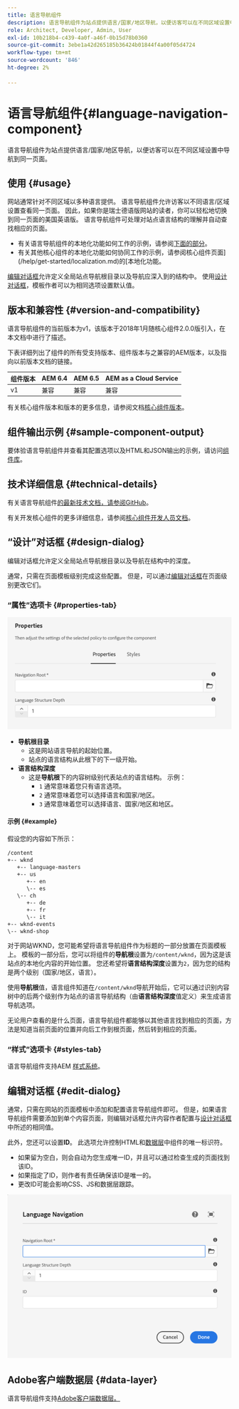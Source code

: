 ```yaml
---
title: 语言导航组件
description: 语言导航组件为站点提供语言/国家/地区导航，以便访客可以在不同区域设置中导航到同一页面。
role: Architect, Developer, Admin, User
exl-id: 10b218b4-c439-4a0f-a46f-0b15d78b0360
source-git-commit: 3ebe1a42d265185b36424b01844f4a00f05d4724
workflow-type: tm+mt
source-wordcount: '846'
ht-degree: 2%

---
```


# 语言导航组件{#language-navigation-component}

语言导航组件为站点提供语言/国家/地区导航，以便访客可以在不同区域设置中导航到同一页面。

## 使用 {#usage}

网站通常针对不同区域以多种语言提供。 语言导航组件允许访客以不同语言/区域设置查看同一页面。 因此，如果你是瑞士德语版网站的读者，你可以轻松地切换到同一页面的美国英语版。 语言导航组件可处理对站点语言结构的理解并自动查找相应的页面。

* 有关语言导航组件的本地化功能如何工作的示例，请参阅[下面的部分](#example)。
* 有关其他核心组件的本地化功能如何协同工作的示例，请参阅核心组件页面](/help/get-started/localization.md)的[本地化功能。

[编辑对话框](#edit-dialog)允许定义全局站点导航根目录以及导航应深入到的结构中。 使用[设计对话框](#design-dialog)，模板作者可以为相同选项设置默认值。

## 版本和兼容性 {#version-and-compatibility}

语言导航组件的当前版本为v1，该版本于2018年1月随核心组件2.0.0版引入，在本文档中进行了描述。

下表详细列出了组件的所有受支持版本、组件版本与之兼容的AEM版本，以及指向以前版本文档的链接。

| 组件版本 | AEM 6.4 | AEM 6.5 | AEM as a Cloud Service |
|--- |--- |--- |---|
| v1 | 兼容 | 兼容 | 兼容 |

有关核心组件版本和版本的更多信息，请参阅文档[核心组件版本](/help/versions.md)。

## 组件输出示例 {#sample-component-output}

要体验语言导航组件并查看其配置选项以及HTML和JSON输出的示例，请访问[组件库](https://adobe.com/go/aem_cmp_library_langnav)。

## 技术详细信息 {#technical-details}

有关语言导航组件[的最新技术文档，请参阅GitHub](https://adobe.com/go/aem_cmp_tech_langnav_v1)。

有关开发核心组件的更多详细信息，请参阅[核心组件开发人员文档](/help/developing/overview.md)。

## “设计”对话框 {#design-dialog}

编辑对话框允许定义全局站点导航根目录以及导航在结构中的深度。

通常，只需在页面模板级别完成这些配置。 但是，可以通过[编辑对话框](#edit-dialog)在页面级别更改它们。

### “属性”选项卡 {#properties-tab}

![语言导航组件的设计对话框](/help/assets/language-navigation-design.png)

* **导航根目录**
   * 这是网站语言导航的起始位置。
   * 站点的语言结构从此根下的下一级开始。
* **语言结构深度**
   * 这是&#x200B;**导航根**&#x200B;下的内容树级别代表站点的语言结构。 示例：
      * `1` 通常意味着您只有语言选项。
      * `2` 通常意味着您可以选择语言和国家/地区。
      * `3` 通常意味着您可以选择语言、国家/地区和地区。

#### 示例 {#example}

假设您的内容如下所示：

```
/content
+-- wknd
   +-- language-masters
   +-- us
      +-- en
      \-- es
   \-- ch
      +-- de
      +-- fr
      \-- it
+-- wknd-events
\-- wknd-shop
```

对于网站WKND，您可能希望将语言导航组件作为标题的一部分放置在页面模板上。 模板的一部分后，您可以将组件的&#x200B;**导航根**&#x200B;设置为`/content/wknd`，因为这是该站点的本地化内容的开始位置。 您还希望将&#x200B;**语言结构深度**&#x200B;设置为`2`，因为您的结构是两个级别（国家/地区，语言）。

使用&#x200B;**导航根**&#x200B;值，语言组件知道在`/content/wknd`导航开始后，它可以通过识别内容树中的后两个级别作为站点的语言导航结构（由&#x200B;**语言结构深度**&#x200B;值定义）来生成语言导航选项。

无论用户查看的是什么页面，语言导航组件都能够以其他语言找到相应的页面，方法是知道当前页面的位置并向后工作到根页面，然后转到相应的页面。

### “样式”选项卡 {#styles-tab}

语言导航组件支持AEM [样式系统](/help/get-started/authoring.md#component-styling)。

## 编辑对话框 {#edit-dialog}

通常，只需在网站的页面模板中添加和配置语言导航组件即可。 但是，如果语言导航组件需要添加到单个内容页面，则编辑对话框允许内容作者配置与[设计对话框](#design-dialog)中所述的相同值。

此外，您还可以设置&#x200B;**ID**。 此选项允许控制HTML和[数据层](/help/developing/data-layer/overview.md)中组件的唯一标识符。

* 如果留为空白，则会自动为您生成唯一ID，并且可以通过检查生成的页面找到该ID。
* 如果指定了ID，则作者有责任确保该ID是唯一的。
* 更改ID可能会影响CSS、JS和数据层跟踪。

![语言导航组件的编辑对话框](/help/assets/language-navigation-edit.png)

## Adobe客户端数据层 {#data-layer}

语言导航组件支持[Adobe客户端数据层。](/help/developing/data-layer/overview.md)
